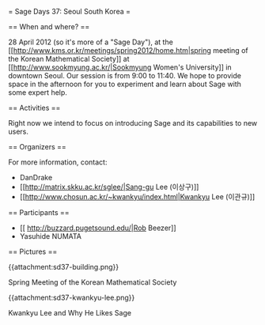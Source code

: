 = Sage Days 37: Seoul South Korea =

== When and where? ==

28 April 2012 (so it's more of a "Sage Day"), at the [[http://www.kms.or.kr/meetings/spring2012/home.htm|spring meeting of the Korean Mathematical Society]] at [[http://www.sookmyung.ac.kr/|Sookmyung Women's University]] in downtown Seoul. Our session is from 9:00 to 11:40. We hope to provide space in the afternoon for you to experiment and learn about Sage with some expert help.

== Activities ==

Right now we intend to focus on introducing Sage and its capabilities to new users.

== Organizers ==

For more information, contact:

  * DanDrake
  * [[http://matrix.skku.ac.kr/sglee/|Sang-gu Lee (이상구)]]
  * [[http://www.chosun.ac.kr/~kwankyu/index.html|Kwankyu Lee (이관규)]]

== Participants ==

  * [[ http://buzzard.pugetsound.edu/|Rob Beezer]]
  * Yasuhide NUMATA

== Pictures ==

{{attachment:sd37-building.png}}

Spring Meeting of the Korean Mathematical Society

{{attachment:sd37-kwankyu-lee.png}}

Kwankyu Lee and Why He Likes Sage
